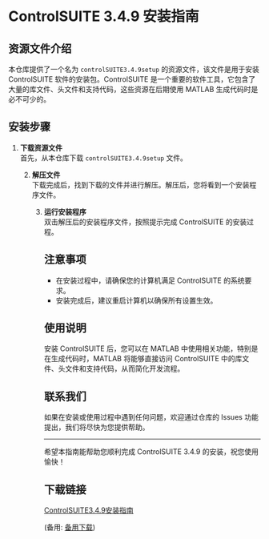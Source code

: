# ControlSUITE 3.4.9 安装指南

## 资源文件介绍

本仓库提供了一个名为 `controlSUITE3.4.9setup` 的资源文件，该文件是用于安装 ControlSUITE 软件的安装包。ControlSUITE 是一个重要的软件工具，它包含了大量的库文件、头文件和支持代码，这些资源在后期使用 MATLAB 生成代码时是必不可少的。

## 安装步骤

1. **下载资源文件**  
   首先，从本仓库下载 `controlSUITE3.4.9setup` 文件。

   2. **解压文件**  
      下载完成后，找到下载的文件并进行解压。解压后，您将看到一个安装程序文件。

      3. **运行安装程序**  
         双击解压后的安装程序文件，按照提示完成 ControlSUITE 的安装过程。

         ## 注意事项

         - 在安装过程中，请确保您的计算机满足 ControlSUITE 的系统要求。
         - 安装完成后，建议重启计算机以确保所有设置生效。

         ## 使用说明

         安装 ControlSUITE 后，您可以在 MATLAB 中使用相关功能，特别是在生成代码时，MATLAB 将能够直接访问 ControlSUITE 中的库文件、头文件和支持代码，从而简化开发流程。

         ## 联系我们

         如果在安装或使用过程中遇到任何问题，欢迎通过仓库的 Issues 功能提出，我们将尽快为您提供帮助。

         ---

         希望本指南能帮助您顺利完成 ControlSUITE 3.4.9 的安装，祝您使用愉快！

         ## 下载链接
         [ControlSUITE3.4.9安装指南](https://pan.quark.cn/s/236ae45083f5) 

         (备用: [备用下载](https://pan.baidu.com/s/1TA5k94dhWuXFFxx-flKkJQ?pwd=1234))
